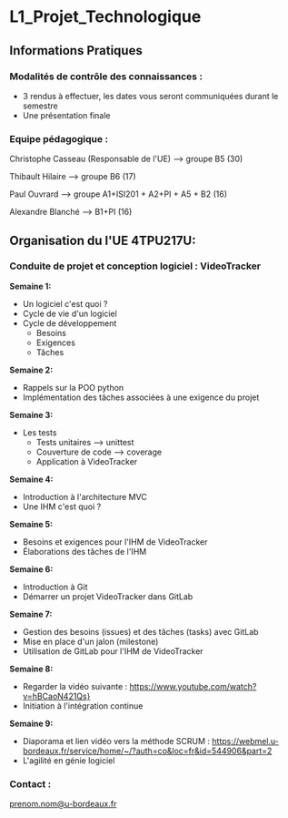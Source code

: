 # L1_Projet_Technologique

## Informations Pratiques

### Modalités de contrôle des connaissances :

* 3 rendus à effectuer, les dates vous seront communiquées durant le semestre
* Une présentation finale

### Equipe pédagogique :

Christophe Casseau (Responsable de l'UE) --> groupe B5 (30)

Thibault Hilaire --> groupe B6 (17)

Paul Ouvrard --> groupe A1+ISI201 + A2+PI + A5 + B2 (16)

Alexandre Blanché --> B1+PI (16)

## Organisation du l'UE 4TPU217U:

### Conduite de projet et conception logiciel : VideoTracker

**Semaine 1:**

* Un logiciel c'est quoi ?
* Cycle de vie d'un logiciel
* Cycle de développement 
	* Besoins
	* Exigences
	* Tâches

**Semaine 2:**

* Rappels sur la POO python
* Implémentation des tâches associées à une exigence du projet


**Semaine 3:**

* Les tests 
	* Tests unitaires --> unittest
	* Couverture de code --> coverage
	* Application à VideoTracker
	
**Semaine 4:**

* Introduction à l'architecture MVC
* Une IHM c'est quoi ?

**Semaine 5:**

* Besoins et exigences pour l'IHM de VideoTracker
* Élaborations des tâches de l'IHM

**Semaine 6:**

* Introduction à Git
* Démarrer un projet VideoTracker dans GitLab

**Semaine 7:**
* Gestion des besoins (issues) et des tâches (tasks) avec GitLab
* Mise en place d'un jalon (milestone)
* Utilisation de GitLab pour l'IHM de VideoTracker

**Semaine 8:**
* Regarder la vidéo suivante : https://www.youtube.com/watch?v=hBCaoN421Qs}
* Initiation à l'intégration continue

**Semaine 9:**
* Diaporama et lien vidéo vers la méthode SCRUM : https://webmel.u-bordeaux.fr/service/home/~/?auth=co&loc=fr&id=544906&part=2
* L'agilité en génie logiciel

	
### Contact :
prenom.nom@u-bordeaux.fr
